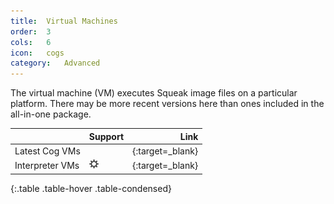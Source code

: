 ```yaml
---
title:  Virtual Machines
order:  3
cols:   6
icon:   cogs
category:   Advanced
---
```

The virtual machine (VM) executes Squeak image files on a particular platform. There may be more recent versions here than ones included in the all-in-one package.

|                 | Support   | Link                                                               |
| --------------- |:--------- | ------------------------------------------------------------------:|
| Latest Cog VMs  | <i class="fa fa-windows"></i> <i class="fa fa-apple"></i> <i class="fa fa-linux"></i> | [<i class="fa fa-external-link"></i>][cog]{:target=_blank}         |
| Interpreter VMs | <i class="fa fa-windows"></i> <i class="fa fa-apple"></i> <i class="fa fa-linux"></i> <img src="../img/downloads/risc.png" alt="RISC OS"> | [<i class="fa fa-external-link"></i>][interpreter]{:target=_blank} |
{:.table .table-hover .table-condensed}

[cog]: http://www.mirandabanda.org/files/Cog/VM/
[interpreter]: http://www.squeakvm.org/
